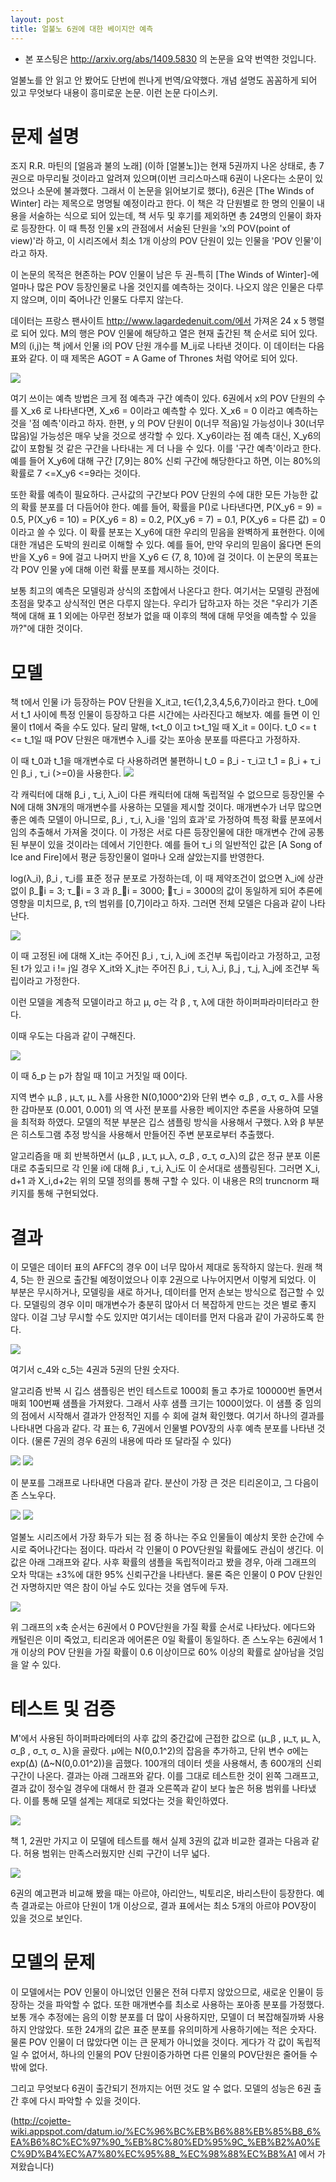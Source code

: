 ```yaml
---
layout: post
title: 얼불노 6권에 대한 베이지안 예측 
---
```



* 본 포스팅은 http://arxiv.org/abs/1409.5830 의 논문을 요약 번역한 것입니다. 

얼불노를 안 읽고 안 봤어도 단번에 씐나게 번역/요약했다. 개념 설명도 꼼꼼하게 되어 있고 무엇보다 내용이 흥미로운 논문. 이런 논문 다이스키. 

# 문제 설명

조지 R.R. 마틴의 [얼음과 불의 노래] (이하 [얼불노])는 현재 5권까지 나온 상태로, 총 7권으로 마무리될 것이라고 알려져 있으며(이번 크리스마스때 6권이 나온다는 소문이 있었으나 소문에 불과했다. 그래서 이 논문을 읽어보기로 했다), 6권은 [The Winds of Winter] 라는 제목으로 명명될 예정이라고 한다.  이 책은 각 단원별로 한 명의 인물이 내용을 서술하는 식으로 되어 있는데, 책 서두 및 후기를 제외하면 총 24명의 인물이 화자로 등장한다. 이 때  특정 인물 x의 관점에서 서술된 단원을  'x의 POV(point of view)'라 하고, 이 시리즈에서 최소 1개 이상의 POV 단원이 있는 인물을 'POV 인물'이라고 하자.

이 논문의 목적은 현존하는 POV 인물이 남은 두 권-특히 [The Winds of Winter]-에 얼마나 많은 POV 등장인물로 나올 것인지를 예측하는 것이다.  나오지 않은 인물은 다루지 않으며, 이미 죽어나간 인물도 다루지 않는다.

데이터는 프랑스 팬사이트 http://www.lagardedenuit.com/에서 가져온 24 x 5 행렬로 되어 있다. M의 행은 POV 인물에 해당하고 열은 현재 출간된 책 순서로 되어 있다. M의 (i,j)는 책 j에서 인물 i의 POV 단원 개수를 M\_ij로 나타낸 것이다. 이 데이터는 다음 표와 같다.  이 때 제목은 AGOT = A Game of Thrones 처럼 약어로 되어 있다.

![](http://datum.io/wp-content/uploads/2014/12/table1-268x300.jpg)

여기 쓰이는 예측 방법은 크게 점 예측과 구간 예측이 있다.  6권에서 x의 POV 단원의 수를 X_x6 로 나타낸다면, X_x6 = 0이라고 예측할 수 있다.  X\_x6 = 0 이라고 예측하는 것을 '점 예측'이라고 하자. 한편, y 의 POV 단원이 0(너무 적음)일 가능성이나 30(너무 많음)일 가능성은 매우 낮을 것으로 생각할 수 있다. X_y6이라는 점 예측 대신, X_y6의 값이 포함될 것 같은 구간을 나타내는 게 더 나을 수 있다. 이를 '구간 예측'이라고 한다. 예를 들어 X\_y6에 대해 구간 [7,9]는 80% 신뢰 구간에 해당한다고 하면, 이는  80%의 확률로 7 \<=X_y6 \<=9라는 것이다.

또한 확률 예측이 필요하다. 근사값의 구간보다 POV 단원의 수에 대한 모든 가능한 값의 확률 분포를 더 다듬어야 한다. 예를 들어, 확률을 P()로 나타낸다면, P(X\_y6 = 9) = 0.5, P(X\_y6 = 10) = P(X\_y6 = 8) = 0.2, P(X\_y6 = 7) = 0.1, P(X\_y6 = 다른 값) = 0이라고 쓸 수 있다. 이 확률 분포는 X\_y6에 대한 우리의 믿음을 완벽하게 표현한다. 이에 대한 개념은 도박의 원리로 이해할 수 있다. 예를 들어, 만약 우리의 믿음이 옳다면 돈의 반을 X\_y6  = 9에 걸고 나머지 반을 X\_y6 ∈ {7, 8, 10}에 걸 것이다. 이 논문의 목표는 각 POV 인물 y에 대해 이런 확률 분포를 제시하는 것이다.

보통 최고의 예측은 모델링과 상식의 조합에서 나온다고 한다. 여기서는 모델링 관점에 초점을 맞추고 상식적인 면은 다루지 않는다. 우리가 답하고자 하는 것은 "우리가 기존 책에 대해 표 1 외에는 아무런 정보가 없을 때 이후의 책에 대해 무엇을 예측할 수 있을까?"에 대한 것이다.

# 모델

책 t에서 인물 i가 등장하는 POV 단원을 X\_it고,  t∈{1,2,3,4,5,6,7}이라고 한다. t\_0에서 t\_1 사이에 특정 인물이 등장하고 다른 시간에는 사라진다고 해보자. 예를 들면 이 인물이 t1에서 죽을 수도 있다. 달리 말해, t\<t_0 이고 t\>t_1일 때 X_it = 0이다. t_0 \<= t \<= t_1일 때 POV 단원은 매개변수 λ_i를 갖는 포아송 분포를 따른다고 가정하자.

이 때 t_0과 t_1을 매개변수로 다 사용하려면 불편하니 t_0 = β_i - τ_i고 t_1 = β_i + τ_i인 β_i , τ_i (>=0)을 사용한다.
![](http://datum.io/wp-content/uploads/2014/12/cal1.jpg)


각 캐릭터에 대해 β_i , τ_i,  λ\_i이 다른 캐릭터에 대해 독립적일 수 없으므로 등장인물 수 N에 대해 3N개의  매개변수를 사용하는 모델을 제시할 것이다. 매개변수가 너무 많으면 좋은 예측 모델이 아니므로,  β_i , τ_i,  λ\_i을 '임의 효과'로 가정하여 특정 확률 분포에서 임의 추출해서 가져올 것이다. 이 가정은 서로 다른 등장인물에 대한 매개변수 간에 공통된 부분이 있을 것이라는 데에서 기인한다. 예를 들어 τ\_i 의 일반적인 값은 [A Song of Ice and Fire]에서 평균 등장인물이 얼마나 오래 살았는지를 반영한다.

log(λ_i), β_i , τ\_i를 표준 정규 분포로 가정하는데, 이 때 제약조건이 없으면 λ\_i에 상관없이 β_i = 3; τ_i = 3 과 β_i = 3000; τ\_i = 3000의 값이 동일하게 되어 추론에 영향을 미치므로, β, τ의 범위를 [0,7]이라고 하자. 그러면 전체 모델은 다음과 같이 나타난다.

![](http://datum.io/wp-content/uploads/2014/12/cal2.jpg)

이 때 고정된 i에 대해 X_it는 주어진 β_i , τ_i,  λ_i에 조건부 독립이라고 가정하고, 고정된 t가 있고  i != j일 경우 X_it와 X_jt는 주어진 β_i , τ_i,  λ_i, β_j , τ_j,  λ_j에 조건부 독립이라고 가정한다.

이런 모델을 계층적 모델이라고 하고 μ, σ는 각   β , τ,  λ에 대한 하이퍼파라미터라고 한다.

이때 우도는 다음과 같이 구해진다.

![](http://datum.io/wp-content/uploads/2014/12/cal3.jpg)

이 때 δ_p 는 p가 참일 때 1이고 거짓일 때 0이다.

지역 변수  μ_β ,  μ_τ,  μ_ λ를 사용한 N(0,1000^2)와 단위 변수 σ_β ,  σ_τ,  σ_ λ를 사용한 감마분포 (0.001, 0.001) 의 역 사전 분포를 사용한 베이지안 추론을 사용하여 모델을 최적화 하였다.  모델의 적분 부분은 깁스 샘플링 방식을 사용해서 구했다. λ와 β 부분은 히스토그램 추정 방식을 사용해서 만들어진 주변 분포로부터 추출했다.

알고리즘을 매 회 반복하면서 (μ\_β ,  μ\_τ,  μ\_λ, σ\_β ,  σ\_τ,  σ\_λ)의 값은 정규 분포 이론대로 추출되므로 각 인물 i에 대해 β_i , τ_i,  λ\_i도 이 순서대로 샘플링된다. 그러면 X_i, d+1 과 X_i,d+2는 위의 모델 정의를 통해 구할 수 있다.  이 내용은  R의 truncnorm 패키지를 통해 구현되었다.

# 결과

이 모델은 데이터 표의 AFFC의 경우 0이  너무 많아서 제대로 동작하지 않는다. 원래 책 4, 5는 한 권으로 출간될 예정이었으나 이후 2권으로 나누어지면서 이렇게 되었다. 이 부분은 무시하거나, 모델링을 새로 하거나, 데이터를 먼저 손보는 방식으로 접근할 수 있다. 모델링의 경우 이미 매개변수가 충분히 많아서 더 복잡하게 만드는 것은 별로 좋지 않다. 이걸 그냥 무시할 수도 있지만 여기서는 데이터를 먼저 다음과 같이 가공하도록 한다.

![](http://datum.io/wp-content/uploads/2014/12/cal4.jpg)

여기서 c_4와 c_5는 4권과 5권의 단원 숫자다.

알고리즘 반복 시 깁스 샘플링은 번인 테스트로 1000회 돌고 추가로 100000번 돌면서 매회 100번째 샘플을 가져왔다. 그래서 사후 샘플 크기는 1000이었다. 이 샘플 중 임의의 점에서 시작해서 결과가 안정적인 지를 수 회에 걸쳐 확인했다. 여기서 하나의 결과를 나타내면 다음과 같다.  각 표는 6, 7권에서 인물별 POV장의 사후 예측 분포를 나타낸 것이다. (물론 7권의 경우 6권의 내용에 따라 또 달라질 수 있다)

![](http://datum.io/wp-content/uploads/2014/12/table1.jpg)
![](http://datum.io/wp-content/uploads/2014/12/table2.jpg)

이 분포를 그래프로 나타내면 다음과 같다.  분산이 가장 큰 것은 티리온이고, 그 다음이 존 스노우다. 

![](http://datum.io/wp-content/uploads/2014/12/fig1.jpg)
![](http://datum.io/wp-content/uploads/2014/12/fig2.jpg)

얼불노 시리즈에서 가장 화두가 되는 점 중 하나는 주요 인물들이 예상치 못한 순간에 수시로 죽어나간다는 점이다. 따라서 각 인물이 0 POV단원일 확률에도 관심이 생긴다. 이 값은 아래 그래프와 같다. 사후 확률의 샘플을 독립적이라고 봤을 경우, 아래 그래프의 오차 막대는 ±3%에 대한 95% 신뢰구간을 나타낸다. 물론 죽은 인물이 0 POV 단원인 건 자명하지만 역은 참이 아닐 수도 있다는 것을 염두에 두자.

 
![](http://datum.io/wp-content/uploads/2014/12/fig3.jpg)

 

위 그래프의 x축 순서는 6권에서  0 POV단원을 가질 확률 순서로 나타났다. 에다드와 캐털린은 이미 죽었고, 티리온과 에어론은 0일 확률이 동일하다.  존 스노우는 6권에서 1개 이상의 POV 단원을 가질 확률이 0.6 이상이므로 60% 이상의 확률로 살아남을 것임을 알 수 있다.

# 테스트 및 검증

M'에서 사용된 하이퍼파라메터의 사후 값의 중간값에 근접한 값으로  (μ_β ,  μ_τ,  μ_ λ, σ_β ,  σ_τ,  σ_ λ)을 골랐다. μ에는 N(0,0.1^2)의 잡음을 추가하고, 단위 변수 σ에는 exp(Δ) (Δ~N(0,0.01^2))을 곱했다. 100개의 데이터 셋을 사용해서, 총 600개의 신뢰구간이 나온다. 결과는 아래 그래프와 같다. 이를 그대로 테스트한 것이 왼쪽 그래프고, 결과 값이 정수일 경우에 대해서 한 결과 오른쪽과 같이 보다 높은 허용 범위를 나타냈다.  이를 통해 모델 설계는 제대로 되었다는 것을 확인하였다.

![](http://datum.io/wp-content/uploads/2014/12/fig4.jpg)

책 1, 2권만 가지고 이 모델에 테스트를 해서 실제 3권의 값과 비교한 결과는 다음과 같다. 허용 범위는 만족스러웠지만 신뢰 구간이 너무 넓다.

![](http://datum.io/wp-content/uploads/2014/12/fig5.jpg)

 

6권의 예고편과 비교해 봤을 때는 아르야, 아리안느, 빅토리온, 바리스탄이 등장한다. 예측 결과로는 아르야 단원이 1개 이상으로, 결과 표에서는 최소 5개의 아르야 POV장이 있을 것으로 보인다.

# 모델의 문제

이 모델에서는 POV 인물이 아니었던 인물은 전혀 다루지 않았으므로, 새로운 인물이 등장하는 것을 파악할 수 없다. 또한 매개변수를 최소로 사용하는 포아종 분포를 가정했다. 보통 개수 추정에는 음의 이항 분포를 더 많이 사용하지만, 모델이 더 복잡해질까봐 사용하지 안않았다. 또한 24개의 값은 표준 분포를 유의미하게 사용하기에는 적은 숫자다. 물론 POV 인물이 더 많았다면 이는 큰 문제가 아니었을 것이다.  게다가 각 값이 독립적일 수 없어서, 하나의 인물의 POV 단원이증가하면 다른 인물의 POV단원은 줄어들 수밖에 없다.

그리고 무엇보다 6권이 출간되기 전까지는 어떤 것도 알 수 없다. 모델의 성능은 6권 출간 후에 다시 파악할 수 있을 것이다.

(http://cojette-wiki.appspot.com/datum.io/%EC%96%BC%EB%B6%88%EB%85%B8_6%EA%B6%8C%EC%97%90_%EB%8C%80%ED%95%9C_%EB%B2%A0%EC%9D%B4%EC%A7%80%EC%95%88_%EC%98%88%EC%B8%A1 에서 가져왔습니다)
